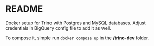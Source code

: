 # README

Docker setup for Trino with Postgres and MySQL databases. Adjust credentials in BigQuery config file to add it as well.

To compose it, simple run `docker compose up` in the **/trino-dev** folder.
